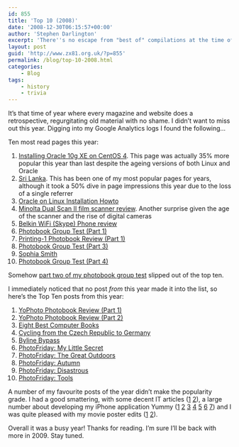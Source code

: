 ```yaml
---
id: 855
title: 'Top 10 (2008)'
date: '2008-12-30T06:15:57+00:00'
author: 'Stephen Darlington'
excerpt: 'There''s no escape from "best of" compilations at the time of year.'
layout: post
guid: 'http://www.zx81.org.uk/?p=855'
permalink: /blog/top-10-2008.html
categories:
    - Blog
tags:
    - history
    - trivia
---
```


It’s that time of year where every magazine and website does a retrospective, regurgitating old material with no shame. I didn’t want to miss out this year. Digging into my Google Analytics logs I found the following…

Ten most read pages this year:

1. [Installing Oracle 10g XE on CentOS 4](http://www.zx81.org.uk/computing/oracle/oracle-howto/installing-oracle-10g-express-edition-on-centos-4.html). This page was actually 35% more popular this year than last despite the ageing versions of both Linux and Oracle
2. [Sri Lanka](http://www.zx81.org.uk/travel/srilanka.html). This has been one of my most popular pages for years, although it took a 50% dive in page impressions this year due to the loss of a single referrer
3. [Oracle on Linux Installation Howto](http://www.zx81.org.uk/computing/oracle/oracle-howto/oracle-howto.html)
4. [Minolta Dual Scan II film scanner review](http://www.zx81.org.uk/computing/opinion/dualscanii.html). Another surprise given the age of the scanner and the rise of digital cameras
5. [Belkin WiFi (Skype) Phone review](http://www.zx81.org.uk/computing/opinion/review-belkin-wi-fi-phone.html)
6. [Photobook Group Test (Part 1)](http://www.zx81.org.uk/photography/photo-book-group-test-part-1.html)
7. [Printing-1 Photobook Review (Part 1)](http://www.zx81.org.uk/photography/photo-book-test-printing-1.html)
8. [Photobook Group Test (Part 3)](http://www.zx81.org.uk/photography/photo-book-group-test-part-3.html)
9. [Sophia Smith](http://www.zx81.org.uk/photography/sophia-smith.html)
10. [Photobook Group Test (Part 4)](http://www.zx81.org.uk/photography/photo-book-group-test-part-4.html)

Somehow [part two of my photobook group test](http://www.zx81.org.uk/photography/photo-book-group-test-part-2.html) slipped out of the top ten.

I immediately noticed that no post *from* this year made it into the list, so here’s the Top Ten posts from this year:

1. [YoPhoto Photobook Review (Part 1)](http://www.zx81.org.uk/photography/photo-book-test-yophoto.html)
2. [YoPhoto Photobook Review (Part 2)](http://www.zx81.org.uk/photography/photo-book-test-results-yophoto.html)
3. [Eight Best Computer Books](http://www.zx81.org.uk/computing/opinion/eight-best-computer-books.html)
4. [Cycling from the Czech Republic to Germany](http://www.zx81.org.uk/travel/cycling-from-the-czech-republic-to-germany.html)
5. [Byline Bypass](http://www.zx81.org.uk/computing/opinion/byline-bypass.html)
6. [PhotoFriday: My Little Secret](http://www.zx81.org.uk/photography/photofriday/my-little-secret.html)
7. [PhotoFriday: The Great Outdoors](http://www.zx81.org.uk/photography/photofriday/the-great-outdoors.html)
8. [PhotoFriday: Autumn](http://www.zx81.org.uk/photography/photofriday/autumn.html)
9. [PhotoFriday: Disastrous](http://www.zx81.org.uk/photography/photofriday/disastrous.html)
10. [PhotoFriday: Tools](http://www.zx81.org.uk/photography/photofriday/tools.html)

A number of my favourite posts of the year didn’t make the popularity grade. I had a good smattering, with some decent IT articles ([1](http://www.zx81.org.uk/computing/opinion/check-boxes.html) [2](http://www.zx81.org.uk/computing/opinion/net-neutrality-privacy-and-hypocrisy.html)), a large number about developing my iPhone application Yummy ([1](http://www.zx81.org.uk/computing/opinion/just-for-fun.html) [2](http://www.zx81.org.uk/computing/software/yummy-prepare-for-launch.html) [3](http://www.zx81.org.uk/computing/opinion/what-price.html) [4](http://www.zx81.org.uk/computing/software/yummy-ready-for-sale.html) [5](http://www.zx81.org.uk/computing/opinion/competitive-threat.html) [6](http://www.zx81.org.uk/computing/opinion/advertising-your-iapp.html) [7](http://www.zx81.org.uk/computing/opinion/growing-up-in-public.html)) and I was quite pleased with my movie poster edits ([1](http://www.zx81.org.uk/blog/hullboy.html) [2](http://www.zx81.org.uk/blog/saw-w.html)).

Overall it was a busy year! Thanks for reading. I’m sure I’ll be back with more in 2009. Stay tuned.
